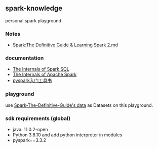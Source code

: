 ## spark-knowledge

personal spark playground

### Notes

- [Spark:The Definitive Guide & Learning Spark 2.md](./doc/Spark:The%20Definitive%20Guide%20&%20Learning%20Spark%202.md)

### documentation

- [The Internals of Spark SQL](https://github.com/japila-books/spark-sql-internals)
- [The Internals of Apache Spark](https://github.com/japila-books/apache-spark-internals)
- [pyspark入门工具书](https://github.com/lyhue1991/eat_pyspark_in_10_days)

### playground

use [Spark-The-Definitive-Guide's data](https://github.com/databricks/Spark-The-Definitive-Guide) as Datasets on this playground.


### sdk requirements (global)

- java: 11.0.2-open
- Python 3.8.10 and add python interpreter in modules
- pyspark==3.3.2